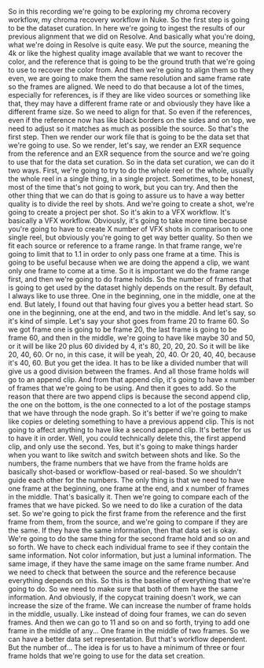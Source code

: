 So in this recording we're going to be exploring my chroma recovery workflow, my chroma recovery workflow in Nuke. So the first step is going to be the dataset curation. In here we're going to ingest the results of our previous alignment that we did on Resolve. And basically what you're doing, what we're doing in Resolve is quite easy. We put the source, meaning the 4k or like the highest quality image available that we want to recover the color, and the reference that is going to be the ground truth that we're going to use to recover the color from. And then we're going to align them so they even, we are going to make them the same resolution and same frame rate so the frames are aligned. We need to do that because a lot of the times, especially for references, is if they are like video sources or something like that, they may have a different frame rate or and obviously they have like a different frame size. So we need to align for that. So even if the references, even if the reference now has like black borders on the sides and on top, we need to adjust so it matches as much as possible the source. So that's the first step. Then we render our work file that is going to be the data set that we're going to use. So we render, let's say, we render an EXR sequence from the reference and an EXR sequence from the source and we're going to use that for the data set curation. So in the data set curation, we can do it two ways. First, we're going to try to do the whole reel or the whole, usually the whole reel in a single thing, in a single project. Sometimes, to be honest, most of the time that's not going to work, but you can try. And then the other thing that we can do that is going to assure us to have a way better quality is to divide the reel by shots. And we're going to create a shot, we're going to create a project per shot. So it's akin to a VFX workflow. It's basically a VFX workflow. Obviously, it's going to take more time because you're going to have to create X number of VFX shots in comparison to one single reel, but obviously you're going to get way better quality. So then we fit each source or reference to a frame range. In that frame range, we're going to limit that to 1.1 in order to only pass one frame at a time. This is going to be useful because when we are doing the append a clip, we want only one frame to come at a time. So it is important we do the frame range first, and then we're going to do frame holds. So the number of frames that is going to get used by the dataset highly depends on the result. By default, I always like to use three. One in the beginning, one in the middle, one at the end. But lately, I found out that having four gives you a better head start. So one in the beginning, one at the end, and two in the middle. And let's say, so it's kind of simple. Let's say your shot goes from frame 20 to frame 60. So we got frame one is going to be frame 20, the last frame is going to be frame 60, and then in the middle, we're going to have like maybe 30 and 50, or it will be like 20 plus 60 divided by 4, it's 80, 20, 20, 20. So it will be like 20, 40, 60. Or no, in this case, it will be yeah, 20, 40. Or 20, 40, 40, because it's 40, 60. But you get the idea. It has to be like a divided number that will give us a good division between the frames. And all those frame holds will go to an append clip. And from that append clip, it's going to have x number of frames that we're going to be using. And then it goes to add. So the reason that there are two append clips is because the second append clip, the one on the bottom, is the one connected to a lot of the postage stamps that we have through the node graph. So it's better if we're going to make like copies or deleting something to have a previous append clip. This is not going to affect anything to have like a second append clip. It's better for us to have it in order. Well, you could technically delete this, the first append clip, and only use the second. Yes, but it's going to make things harder when you want to like switch and switch between shots and like. So the numbers, the frame numbers that we have from the frame holds are basically shot-based or workflow-based or real-based. So we shouldn't guide each other for the numbers. The only thing is that we need to have one frame at the beginning, one frame at the end, and x number of frames in the middle. That's basically it. Then we're going to compare each of the frames that we have picked. So we need to do like a curation of the data set. So we're going to pick the first frame from the reference and the first frame from them, from the source, and we're going to compare if they are the same. If they have the same information, then that data set is okay. We're going to do the same thing for the second frame hold and so on and so forth. We have to check each individual frame to see if they contain the same information. Not color information, but just a luminal information. The same image, if they have the same image on the same frame number. And we need to check that between the source and the reference because everything depends on this. So this is the baseline of everything that we're going to do. So we need to make sure that both of them have the same information. And obviously, if the copycat training doesn't work, we can increase the size of the frame. We can increase the number of frame holds in the middle, usually. Like instead of doing four frames, we can do seven frames. And then we can go to 11 and so on and so forth, trying to add one frame in the middle of any... One frame in the middle of two frames. So we can have a better data set representation. But that's workflow dependent. But the number of... The idea is for us to have a minimum of three or four frame holds that we're going to use for the data set creation.

